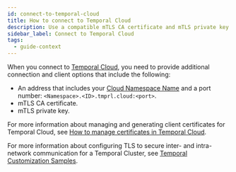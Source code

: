 ```yaml
---
id: connect-to-temporal-cloud
title: How to connect to Temporal Cloud
description: Use a compatible mTLS CA certificate and mTLS private key and your Cloud Namespace to connect to Temporal Cloud.
sidebar_label: Connect to Temporal Cloud
tags:
  - guide-context
---
```


When you connect to [Temporal Cloud](/cloud), you need to provide additional connection and client options that include the following:

- An address that includes your [Cloud Namespace Name](/concepts/what-is-a-namespace) and a port number: `<Namespace>.<ID>.tmprl.cloud:<port>`.
- mTLS CA certificate.
- mTLS private key.

For more information about managing and generating client certificates for Temporal Cloud, see [How to manage certificates in Temporal Cloud](/cloud/certificates-intro).

For more information about configuring TLS to secure inter- and intra-network communication for a Temporal Cluster, see [Temporal Customization Samples](https://github.com/temporalio/samples-server).
